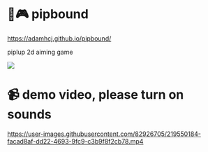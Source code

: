 # 🐧🎮 pipbound

<a href="https://adamhcj.github.io/pipbound/">https://adamhcj.github.io/pipbound/</a>

piplup 2d aiming game

<img src="https://github.com/piplupOwo/piplupOwo.github.io/blob/main/resources/bg4.gif?raw=true" />


# 📹 demo video, please turn on sounds
https://user-images.githubusercontent.com/82926705/219550184-facad8af-dd22-4693-9fc9-c3b9f8f2cb78.mp4

